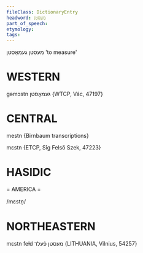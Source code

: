 ```yaml
---
fileClass: DictionaryEntry
headword: מעסטן
part_of_speech: 
etymology: 
tags: 
---
```

מעסטן
געמאָסטן
'to measure'

WESTERN
========

gəmɔstn געמאָסטן {WTCP, Vác, 47197}

CENTRAL
========

mestn {Birnbaum transcriptions}

mɛstn {ETCP, Sîg Felső Szek, 47223}

HASIDIC
=======
= AMERICA = 

/mɛstn̩/

NORTHEASTERN
==============

mɛstn feɫd מעסטן פֿעלד {LITHUANIA, Vilnius, 54257}